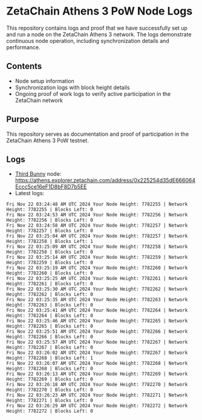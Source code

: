 # ZetaChain Athens 3 PoW Node Logs
This repository contains logs and proof that we have successfully set up and run a node on the ZetaChain Athens 3 network. The logs demonstrate continuous node operation, including synchronization details and performance.

## Contents
- Node setup information
- Synchronization logs with block height details
- Ongoing proof of work logs to verify active participation in the ZetaChain network

## Purpose
This repository serves as documentation and proof of participation in the ZetaChain Athens 3 PoW testnet.

## Logs

- [Third Bunny](https://thirdbunny.xyz/) node: https://athens.explorer.zetachain.com/address/0x225254d35dE666064Eccc5ce16eF1D8bF8D7b5EE
- Latest logs:
```
Fri Nov 22 03:24:48 AM UTC 2024 Your Node Height: 7782255 | Network Height: 7782255 | Blocks Left: 0
Fri Nov 22 03:24:53 AM UTC 2024 Your Node Height: 7782256 | Network Height: 7782256 | Blocks Left: 0
Fri Nov 22 03:24:58 AM UTC 2024 Your Node Height: 7782257 | Network Height: 7782257 | Blocks Left: 0
Fri Nov 22 03:25:04 AM UTC 2024 Your Node Height: 7782257 | Network Height: 7782258 | Blocks Left: 1
Fri Nov 22 03:25:09 AM UTC 2024 Your Node Height: 7782258 | Network Height: 7782258 | Blocks Left: 0
Fri Nov 22 03:25:14 AM UTC 2024 Your Node Height: 7782259 | Network Height: 7782259 | Blocks Left: 0
Fri Nov 22 03:25:19 AM UTC 2024 Your Node Height: 7782260 | Network Height: 7782260 | Blocks Left: 0
Fri Nov 22 03:25:25 AM UTC 2024 Your Node Height: 7782261 | Network Height: 7782261 | Blocks Left: 0
Fri Nov 22 03:25:30 AM UTC 2024 Your Node Height: 7782262 | Network Height: 7782262 | Blocks Left: 0
Fri Nov 22 03:25:35 AM UTC 2024 Your Node Height: 7782263 | Network Height: 7782263 | Blocks Left: 0
Fri Nov 22 03:25:41 AM UTC 2024 Your Node Height: 7782264 | Network Height: 7782264 | Blocks Left: 0
Fri Nov 22 03:25:46 AM UTC 2024 Your Node Height: 7782265 | Network Height: 7782265 | Blocks Left: 0
Fri Nov 22 03:25:51 AM UTC 2024 Your Node Height: 7782266 | Network Height: 7782266 | Blocks Left: 0
Fri Nov 22 03:25:57 AM UTC 2024 Your Node Height: 7782267 | Network Height: 7782267 | Blocks Left: 0
Fri Nov 22 03:26:02 AM UTC 2024 Your Node Height: 7782267 | Network Height: 7782268 | Blocks Left: 1
Fri Nov 22 03:26:07 AM UTC 2024 Your Node Height: 7782268 | Network Height: 7782268 | Blocks Left: 0
Fri Nov 22 03:26:13 AM UTC 2024 Your Node Height: 7782269 | Network Height: 7782269 | Blocks Left: 0
Fri Nov 22 03:26:18 AM UTC 2024 Your Node Height: 7782270 | Network Height: 7782270 | Blocks Left: 0
Fri Nov 22 03:26:23 AM UTC 2024 Your Node Height: 7782271 | Network Height: 7782271 | Blocks Left: 0
Fri Nov 22 03:26:29 AM UTC 2024 Your Node Height: 7782272 | Network Height: 7782272 | Blocks Left: 0
```

